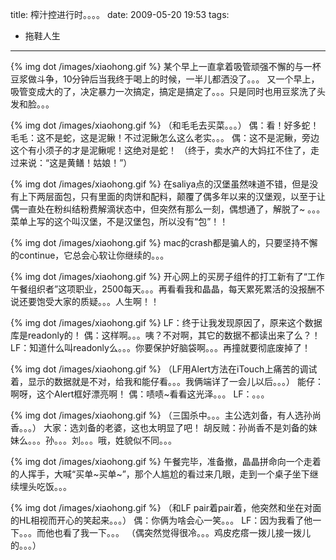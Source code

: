 title: 榨汁控进行时。。。。
date: 2009-05-20 19:53
tags: 
- 拖鞋人生
---

{% img dot /images/xiaohong.gif %} 某个早上一直拿着吸管顽强不懈的与一杯豆浆做斗争，10分钟后当我终于喝上的时候，一半儿都洒没了。。。
又一个早上，吸管变成大的了，决定暴力一次搞定，搞定是搞定了。。。只是同时也用豆浆洗了头发和脸。。。

{% img dot /images/xiaohong.gif %} （和毛毛去买菜。。。）
偶：看！好多蛇！
毛毛：这不是蛇，这是泥鳅！不过泥鳅怎么这么老实。。。
偶：这不是泥鳅，旁边这个有小须子的才是泥鳅呢！这绝对是蛇！
（终于，卖水产的大妈扛不住了，走过来说：“这是黄鳝！姑娘！”）

{% img dot /images/xiaohong.gif %} 在saliya点的汉堡虽然味道不错，但是没有上下两层面包，只有里面的肉饼和配料，颠覆了偶多年以来的汉堡观，以至于让偶一直处在粉纠结粉费解滴状态中，但突然有那么一刻，偶想通了，解脱了~
。。。菜单上写的这个叫汉堡，不是汉堡包，所以没有“包”！！

{% img dot /images/xiaohong.gif %} mac的crash都是骗人的，只要坚持不懈的continue，它总会心软让你继续的。。。

{% img dot /images/xiaohong.gif %} 开心网上的买房子组件的打工新有了“工作午餐组织者”这项职业，2500每天。。。再看看我和晶晶，每天累死累活的没报酬不说还要饱受大家的质疑。。。人生啊！！

{% img dot /images/xiaohong.gif %} LF：终于让我发现原因了，原来这个数据库是readonly的！
偶：这样啊。。。咦？不对啊，其它的数据不都读出来了么？！
LF：知道什么叫readonly么。。。你要保护好脑袋啊。。。再撞就要彻底废掉了！

{% img dot /images/xiaohong.gif %} （LF用Alert方法在iTouch上痛苦的调试着，显示的数据就是不对，给我和能仔看。。。我俩端详了一会儿以后。。。）
能仔：啊呀，这个Alert框好漂亮啊！
偶：啧啧~看看这光泽。。。
LF：。。。

{% img dot /images/xiaohong.gif %} （三国杀中。。。主公选刘备，有人选孙尚香。。。）
大家：选刘备的老婆，这也太明显了吧！
胡反贼：孙尚香不是刘备的妹妹么。。。孙。。。刘。。。哦，姓貌似不同。。。

{% img dot /images/xiaohong.gif %} 午餐完毕，准备撤，晶晶拼命向一个走着的人挥手，大喊“买单~买单~”，那个人尴尬的看过来几眼，走到一个桌子坐下继续埋头吃饭。。。

{% img dot /images/xiaohong.gif %} （和LF pair着pair着，他突然和坐在对面的HL相视而开心的笑起来。。。）
偶：你俩为啥会心一笑。。。
LF：因为我看了他一下。。。而他也看了我一下。。。
（偶突然觉得很冷。。。鸡皮疙瘩一拨儿接一拨儿的。。。）